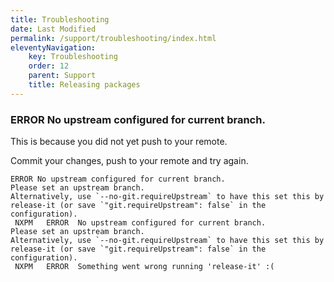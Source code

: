 ```yaml
---
title: Troubleshooting
date: Last Modified
permalink: /support/troubleshooting/index.html
eleventyNavigation:
    key: Troubleshooting
    order: 12
    parent: Support
    title: Releasing packages
---
```

### ERROR No upstream configured for current branch.

This is because you did not yet push to your remote.

Commit your changes, push to your remote and try again.

```shell script
ERROR No upstream configured for current branch.
Please set an upstream branch.
Alternatively, use `--no-git.requireUpstream` to have this set this by release-it (or save `"git.requireUpstream": false` in the configuration).
 NXPM   ERROR  No upstream configured for current branch.
Please set an upstream branch.
Alternatively, use `--no-git.requireUpstream` to have this set this by release-it (or save `"git.requireUpstream": false` in the configuration).
 NXPM   ERROR  Something went wrong running 'release-it' :(
```
